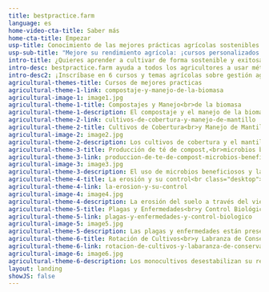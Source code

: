 ```yaml
---
title: bestpractice.farm
language: es
home-video-cta-title: Saber más
home-cta-title: Empezar
usp-title: Conocimiento de las mejores prácticas agrícolas sostenibles.
usp-sub-title: "Mejore su rendimiento agrícola: ¡cursos personalizados para ayudarlo a crecer más estable y exitoso!"
intro-title: ¿Quieres aprender a cultivar de forma sostenible y exitosa?
intro-desc: bestpractice.farm ayuda a todos los agricultores a usar métodos efectivos y eficientes para administrar sus cultivos de una manera orgánica y sostenible.
intro-desc2: ¡Inscríbase en 6 cursos y temas agrícolas sobre gestión agrícola sostenible y benefíciese de videos explicativos, demostraciones de agricultores reales, pósteres y mucho más sobre cómo usar prácticas sostenibles en su granja!
agricultural-themes-title: Cursos de mejores practicas
agricultural-theme-1-link: compostaje-y-manejo-de-la-biomasa
agricultural-image-1: image1.jpg
agricultural-theme-1-title: Compostajes y Manejo<br>de la biomasa
agricultural-theme-1-description: El compostaje y el manejo de la biomasa de residuos de cultivos y/o estiércol son fundamentales para la capacidad de retención de nutrientes y agua y para una vida saludable en el suelo.<br class="desktop"><br class="desktop">
agricultural-theme-2-link: cultivos-de-cobertura-y-manejo-de-mantillo
agricultural-theme-2-title: Cultivos de Cobertura<br>y Manejo de Mantillo 
agricultural-image-2: image2.jpg
agricultural-theme-2-description: Los cultivos de cobertura y el mantillo mantienen el suelo cubierto y, por lo tanto, lo mantienen húmedo y fértil. También evitan la erosión y como cultivos de cobertura leguminosos alimentan su suelo con nitrógeno adicional.
agricultural-theme-3-title: Producción de té de compost,<br>microbios beneficiosos
agricultural-theme-3-link: produccion-de-te-de-compost-microbios-beneficiosos
agricultural-image-3: image3.jpg
agricultural-theme-3-description: El uso de microbios beneficiosos y la producción de compost starter y de té de compost son prácticas importantes para una vida saludable en el suelo y una buena fertilidad del suelo.<br class="desktop"><br class="desktop">
agricultural-theme-4-title: La erosión y su control<br class="desktop"><br class="desktop">
agricultural-theme-4-link: la-erosion-y-su-control
agricultural-image-4: image4.jpg
agricultural-theme-4-description: La erosión del suelo a través del viento o el agua degrada fuertemente la fertilidad del suelo y por lo tanto el valor del suelo. Aprende aquí lo que uno puede hacer al respecto.<br class="desktop"><br class="desktop">
agricultural-theme-5-title: Plagas y Enfermedades<br>y Control Biológico
agricultural-theme-5-link: plagas-y-enfermedades-y-control-biologico
agricultural-image-5: image5.jpg
agricultural-theme-5-description: Las plagas y enfermedades están presentes en la mayoría de las granjas en todo el mundo, pero con medidas y prácticas simples se pueden reducir significativamente.<br class="desktop"><br class="desktop">
agricultural-theme-6-title: Rotación de Cultivos<br>y Labranza de Conservación
agricultural-theme-6-link: rotacion-de-cultivos-y-labaranza-de-conservacion
agricultural-image-6: image6.jpg
agricultural-theme-6-description: Los monocultivos desestabilizan su rendimiento y lixivia su suelo. Aprende sobre la elección correcta de la rotación de cultivos y cómo cultivar el suelo usando prácticas de labranza de conservación.
layout: landing
showJS: false
---
```


